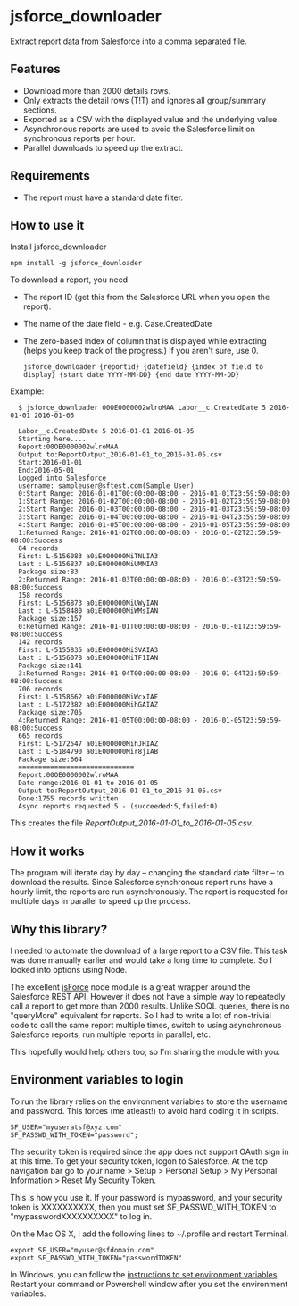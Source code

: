 # jsforce_downloader

Extract report data from Salesforce into a comma separated file.

## Features
- Download more than 2000 details rows.
- Only extracts the detail rows (T!T) and ignores all group/summary sections.
- Exported as a CSV with the displayed value and the underlying value.
- Asynchronous reports are used to avoid the Salesforce limit on synchronous reports per hour.
- Parallel downloads to speed up the extract.


## Requirements
- The report must have a standard date filter.

## How to use it
Install jsforce_downloader

    npm install -g jsforce_downloader

To download a report, you need
+ The report ID (get this from the Salesforce URL when you open the report).    
+ The name of the date field - e.g. Case.CreatedDate
+ The zero-based index of column that is displayed while extracting (helps you keep track of the progress.) If you aren't sure, use 0.

      jsforce_downloader {reportid} {datefield} {index of field to display} {start date YYYY-MM-DD} {end date YYYY-MM-DD}

Example:

      $ jsforce_downloader 00OE0000002wlroMAA Labor__c.CreatedDate 5 2016-01-01 2016-01-05

      Labor__c.CreatedDate 5 2016-01-01 2016-01-05
      Starting here....
      Report:00OE0000002wlroMAA
      Output to:ReportOutput_2016-01-01_to_2016-01-05.csv
      Start:2016-01-01
      End:2016-05-01
      Logged into Salesforce
      username: sampleuser@sftest.com(Sample User)
      0:Start Range: 2016-01-01T00:00:00-08:00 - 2016-01-01T23:59:59-08:00
      1:Start Range: 2016-01-02T00:00:00-08:00 - 2016-01-02T23:59:59-08:00
      2:Start Range: 2016-01-03T00:00:00-08:00 - 2016-01-03T23:59:59-08:00
      3:Start Range: 2016-01-04T00:00:00-08:00 - 2016-01-04T23:59:59-08:00
      4:Start Range: 2016-01-05T00:00:00-08:00 - 2016-01-05T23:59:59-08:00
      1:Returned Range: 2016-01-02T00:00:00-08:00 - 2016-01-02T23:59:59-08:00:Success
      84 records
      First: L-5156083 a0iE000000MiTNLIA3
      Last : L-5156837 a0iE000000MiUMMIA3
      Package size:83
      2:Returned Range: 2016-01-03T00:00:00-08:00 - 2016-01-03T23:59:59-08:00:Success
      158 records
      First: L-5156873 a0iE000000MiUWyIAN
      Last : L-5158480 a0iE000000MiWMsIAN
      Package size:157
      0:Returned Range: 2016-01-01T00:00:00-08:00 - 2016-01-01T23:59:59-08:00:Success
      142 records
      First: L-5155835 a0iE000000MiSVAIA3
      Last : L-5156078 a0iE000000MiTF1IAN
      Package size:141
      3:Returned Range: 2016-01-04T00:00:00-08:00 - 2016-01-04T23:59:59-08:00:Success
      706 records
      First: L-5158662 a0iE000000MiWcxIAF
      Last : L-5172382 a0iE000000MihGAIAZ
      Package size:705
      4:Returned Range: 2016-01-05T00:00:00-08:00 - 2016-01-05T23:59:59-08:00:Success
      665 records
      First: L-5172547 a0iE000000MihJHIAZ
      Last : L-5184790 a0iE000000Mir8jIAB
      Package size:664
      =============================
      Report:00OE0000002wlroMAA
      Date range:2016-01-01 to 2016-01-05
      Output to:ReportOutput_2016-01-01_to_2016-01-05.csv
      Done:1755 records written.
      Async reports requested:5 - (succeeded:5,failed:0).


This creates the file *ReportOutput_2016-01-01_to_2016-01-05.csv*.

## How it works
The program will iterate day by day – changing the standard date filter – to download the results. Since Salesforce synchronous report runs have a hourly limit, the reports are run asynchronously. The report is requested for multiple days in parallel to speed up the process.

## Why this library?
I needed to automate the download of a large report to a CSV file. This task was done manually earlier and would take a long time to complete. So I looked into options using Node.

The excellent [jsForce](https://www.npmjs.com/package/jsforce) node module is a great wrapper around the Salesforce REST API. However it does not have a simple way to repeatedly call a report to get more than 2000 results. Unlike SOQL queries, there is no "queryMore" equivalent for reports. So I had to write a lot of non-trivial code to call the same report multiple times, switch to using asynchronous Salesforce reports, run multiple reports in parallel, etc.

This hopefully would help others too, so I'm sharing the module with you.

## Environment variables to login
To run the library relies on the environment variables to store the username and password. This forces (me atleast!) to avoid hard coding it in scripts.

    SF_USER="myuseratsf@xyz.com"
    SF_PASSWD_WITH_TOKEN="password";

The security token is required since the app does not support OAuth sign in at this time. To get your security token, logon to Salesforce. At the top navigation bar go to your name > Setup > Personal Setup > My Personal Information > Reset My Security Token.

This is how you use it. If your password is mypassword, and your security token is XXXXXXXXXX, then you must set SF_PASSWD_WITH_TOKEN to "mypasswordXXXXXXXXXX" to log in.

On the Mac OS X, I add the following lines to ~/.profile and restart Terminal.

    export SF_USER="myuser@sfdomain.com"
    export SF_PASSWD_WITH_TOKEN="passwordTOKEN"

In Windows, you can follow the [instructions to set environment variables](http://www.computerhope.com/issues/ch000549.htm). Restart your command or Powershell window after you set the environment variables.
